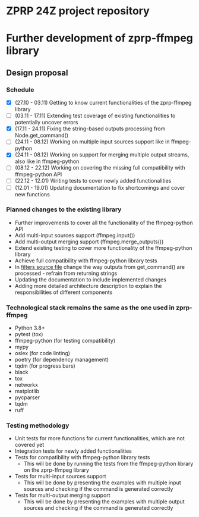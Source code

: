 # ZPRP 24Z project repository
# Further development of zprp-ffmpeg library

## Design proposal

### Schedule
- [x] (27.10 - 03.11) Getting to know current functionalities of the zprp-ffmpeg library
- [ ] (03.11 - 17.11) Extending test coverage of existing functionalities to potentially uncover errors
- [x] (17.11 - 24.11) Fixing the string-based outputs processing from Node.get_command()
- [ ] (24.11 - 08.12) Working on multiple input sources support like in ffmpeg-python
- [x] (24.11 - 08.12) Working on support for merging multiple output streams, also like in ffmpeg-python
- [ ] (08.12 - 22.12) Working on covering the missing full compatibility with ffmpeg-python API
- [ ] (22.12 - 12.01) Writing tests to cover newly added functionalities
- [ ] (12.01 - 19.01) Updating documentation to fix shortcomings and cover new functions

### Planned changes to the existing library

- Further improvements to cover all the functionality of the ffmpeg-python API
- Add multi-input sources support (ffmpeg.input())
- Add multi-output merging support (ffmpeg.merge_outputs())
- Extend existing testing to cover more functionality of the ffmpeg-python library
- Achieve full compatibility with ffmpeg-python library tests
- In [filters source file](src/zprp_ffmpeg2/filter_graph.py) change the way outputs from get_command() are processed - refrain from returning strings
- Updating the documentation to include implemented changes
- Adding more detailed architecture description to explain the responsibilities of different components

### Technological stack remains the same as the one used in zprp-ffmpeg
- Python 3.8+
- pytest (tox)
- ffmpeg-python (for testing compatibility)
- mypy
- oslex (for code linting)
- poetry (for dependency management)
- tqdm (for progress bars)
- black
- tox
- networkx
- matplotlib
- pycparser
- tqdm
- ruff


### Testing methodology
- Unit tests for more functions for current functionalities, which are not covered yet
- Integration tests for newly added functionalities
- Tests for compatibility with ffmpeg-python library tests
  - This will be done by running the tests from the ffmpeg-python library on the zprp-ffmpeg library
- Tests for multi-input sources support
  - This will be done by presenting the examples with multiple input sources and checking if the command is generated correctly
- Tests for multi-output merging support
  - This will be done by presenting the examples with multiple output sources and checking if the command is generated correctly
